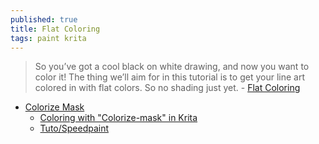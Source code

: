 ```yaml
---
published: true
title: Flat Coloring
tags: paint krita
---
```

> So you’ve got a cool black on white drawing, and now you want to color it! The thing we’ll aim for in this tutorial is to get your line art colored in with flat colors. So no shading just yet. - [Flat Coloring](https://docs.krita.org/en/tutorials/flat-coloring.html)

- [Colorize Mask](https://docs.krita.org/en/tutorials/common_workflows.html#colorize-mask)
	- [Coloring with "Colorize-mask" in Krita](https://www.youtube.com/watch?v=HQdx6H9BIGs)
    - [Tuto/Speedpaint](https://www.youtube.com/watch?v=X4NM1VyXf60&list=PLHEWVw93kqsUaTJkH_pR70ZR-w-HjLMN8&index=8)
